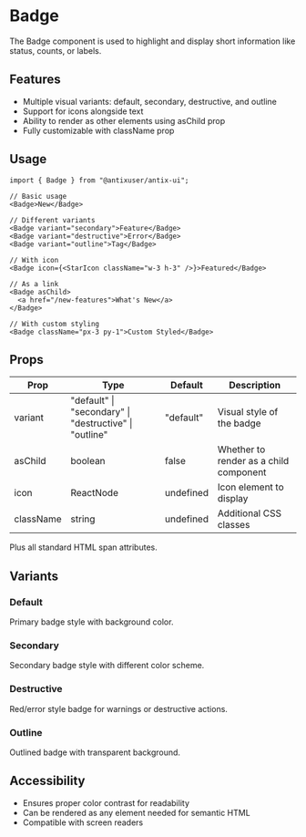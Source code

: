 # Badge

The Badge component is used to highlight and display short information like status, counts, or labels.

## Features

- Multiple visual variants: default, secondary, destructive, and outline
- Support for icons alongside text
- Ability to render as other elements using asChild prop
- Fully customizable with className prop

## Usage

```tsx
import { Badge } from "@antixuser/antix-ui";

// Basic usage
<Badge>New</Badge>

// Different variants
<Badge variant="secondary">Feature</Badge>
<Badge variant="destructive">Error</Badge>
<Badge variant="outline">Tag</Badge>

// With icon
<Badge icon={<StarIcon className="w-3 h-3" />}>Featured</Badge>

// As a link
<Badge asChild>
  <a href="/new-features">What's New</a>
</Badge>

// With custom styling
<Badge className="px-3 py-1">Custom Styled</Badge>
```

## Props

| Prop      | Type                                                   | Default   | Description                            |
| --------- | ------------------------------------------------------ | --------- | -------------------------------------- |
| variant   | "default" \| "secondary" \| "destructive" \| "outline" | "default" | Visual style of the badge              |
| asChild   | boolean                                                | false     | Whether to render as a child component |
| icon      | ReactNode                                              | undefined | Icon element to display                |
| className | string                                                 | undefined | Additional CSS classes                 |

Plus all standard HTML span attributes.

## Variants

### Default

Primary badge style with background color.

### Secondary

Secondary badge style with different color scheme.

### Destructive

Red/error style badge for warnings or destructive actions.

### Outline

Outlined badge with transparent background.

## Accessibility

- Ensures proper color contrast for readability
- Can be rendered as any element needed for semantic HTML
- Compatible with screen readers
